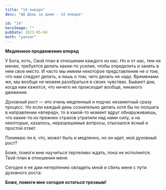 ```yaml
---
title: "14 января"
desc: "АА День за днем - 14 января"

id: "14"
heroImage: ""
pubDate: 2023-05-04
moth: "yanvar"
---
```


**Медленное продвижение вперед**

У Бога, есть, Свой план в отношении каждого из нас. Но и от нас, тем не менее,
требуется делать какие-то усилия, чтобы определить и занять в нем свое место.
И часто мы имеем некоторое представление не о том, что нам следует делать, а
лишь о том, чего делать не надо. Временами же, мы вообще не можем разобраться
в своих чувствах. Бывают дни, когда нам кажется, что ничего не происходит
вообще, никакого движения.

Духовный рост — это очень медленный и подчас незаметный сразу процесс. Но если
каждый день сознательно делать хотя бы по полшага в направлении «вперед», то в
какой-то момент вдруг обнаруживаешь, что какие-то из прежних страхов утратили
над нами силу, а на некоторые, казалось, неразрешимые вопросы, отыскался ясный
и простой ответ.

Понимаю ли я, что, может быть и медленно, но он идет, мой духовный рост?

Боже, помоги мне научиться терпеливо ждать, пока не исполнится. Твой план в
отношении меня.

Сегодня я не дам нетерпению овладеть мной и сбить меня с пути духовного роста:

**Боже, помоги мне сегодня остаться трезвым!**
